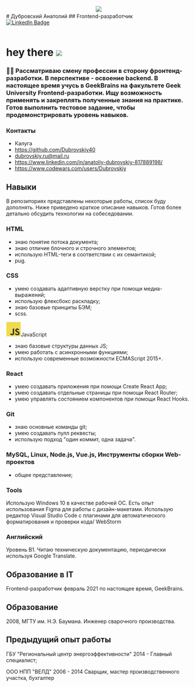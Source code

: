 <div id="header" align="center">
  <img src="https://media.giphy.com/media/fkZukR450RQ1qnGaq9/giphy.gif" width="100"/>
</div>
# Дубровский Анатолий
## Frontend-разработчик
<div id="badges">
  <a href="your-linkedin-URL">
    <img src="https://img.shields.io/badge/LinkedIn-blue?style=for-the-badge&logo=linkedin&logoColor=white" alt="LinkedIn Badge"/>
  </a>
</div>
<img src="https://Dubrovskiy40/ghpvc/?username=your-github-username&style=flat-square&color=blue" alt=""/>
<h1>
  hey there
  <img src="https://media.giphy.com/media/hvRJCLFzcasrR4ia7z/giphy.gif" width="30px"/>
</h1>

### :woman_technologist: Рассматриваю смену профессии в сторону фронтенд-разработки. В перспективе - освоение backend. В настоящее время учусь в GeekBrains на факультете Geek University Frontend-разработки. Ищу возможность применять и закреплять полученные знания на практике. Готов выполнить тестовое задание, чтобы продемонстрировать уровень навыков.



<!-- ![Header](https://github.com/Dubrovskiy40/dubrovskiy40/blob/main/assets/download.gif) -->

<!-- # Дубровский Анатолий
## Frontend-разработчик

Рассматриваю смену профессии в сторону фронтенд-разработки. В перспективе - освоение backend. В настоящее время учусь в GeekBrains на факультете Geek University Frontend-разработки. Ищу возможность применять и закреплять полученные знания на практике. Готов выполнить тестовое задание, чтобы продемонстрировать уровень навыков. -->

### Контакты
- Калуга
- https://github.com/Dubrovskiy40
- dubrovskiy.ru@mail.ru
- https://www.linkedin.com/in/anatoliy-dubrovskiy-817889198/
- https://www.codewars.com/users/Dubrovskiy

## Навыки
В репозиториях представлены некоторые работы, список буду дополнять. 
Ниже приведено краткое описание навыков. Готов более детально обсудить технологии на собеседовании.

### HTML

- знаю понятие потока документа;
- знаю отличие блочного и строчного элементов;
- использую HTML-теги в соответствии с их семантикой;
- pug.

### CSS
- умею создавать адаптивную верстку при помощи медиа-выражений;
- использую флексбокс раскладку;
- знаю базовые принципы БЭМ;
- scss.


 <img src="https://github.com/devicons/devicon/blob/master/icons/javascript/javascript-original.svg" title="Java" alt="Java" width="40" height="40"/>JavaScript&nbsp;
  

- знаю базовые структуры данных JS;
- умею работать с асинхронными функциями;
- использую современные возможности ECMAScript 2015+.

### React
- умею создавать приложения при помощи Create React App;
- умею создавать отдельные страницы при помощи React Router;
- умею управлять состоянием компонентов при помощи React Hooks.

### Git
- знаю основные команды git;
- умею создавать пулл реквесты;
- использую подход "один коммит, одна задача".

### MySQL, Linux, Node.js, Vue.js, Инструменты сборки Web-проектов
- общее представление;

### Tools
Использую Windows 10 в качестве рабочей ОС. Есть опыт использования Figma для работы с дизайн-макетами. Использую редактор Visual Studio Code с плагинами для автоматического форматирования и проверки кода/ WebStorm

### Английский
Уровень B1. Читаю техническую документацию, периодически используя Google Translate.

## Образование в IT
Frontend-разработчик
февраль 2021 по настоящее время, GeekBrains.

## Образование
2008, МГТУ им. Н.Э. Баумана. Инженер сварочного производства.

## Предыдущий опыт работы
ГБУ "Региональный центр энергоэффективности"
2014 - Главный специалист;

ООО НПП "ВЕЛД"
2006 - 2014 Сварщик, мастер производственного участка, бухгалтер

